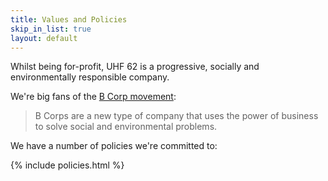 ```yaml
---
title: Values and Policies
skip_in_list: true
layout: default
---
```


Whilst being for-profit, UHF 62 is a progressive, socially and environmentally responsible company.

We're big fans of the [B Corp movement](https://www.bcorporation.net):

> B Corps are a new type of company that uses the power of business to solve social and environmental problems.

We have a number of policies we're committed to:

{% include policies.html %}
